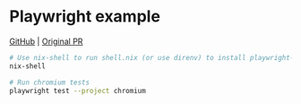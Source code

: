 # Playwright example

[GitHub](https://github.com/pbek/playwright-example) |
[Original PR](https://github.com/NixOS/nixpkgs/pull/227071)

```bash
# Use nix-shell to run shell.nix (or use direnv) to install playwright-test
nix-shell

# Run chromium tests
playwright test --project chromium
```
